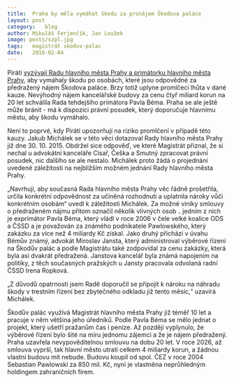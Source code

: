 ```yaml
---
title:	Praha by měla vymáhat škodu za pronájem Škodova paláce
layout:	post
category:	blog
author:	Mikuláš Ferjenčík, Jan Loužek
image: posts/szpl.jpg
tags:	magistrát skoduv-palac
date:	2016-02-04
---
```


Piráti [vyzývají Radu hlavního města Prahy a primátorku hlavního města Prahy](https://github.com/pirati-cz/KlubPraha/blob/master/spisy/2016/010-vyzva-k-promlceni/01-zadost/main_signed.pdf), aby vymáhaly škodu po osobách, které jsou odpovědné za předražený nájem Škodova paláce. Brzy totiž uplyne promlčecí lhůta v dané kauze. Nevýhodný nájem kancelářské budovy za cenu čtyř miliard korun na 20 let schválila Rada tehdejšího primátora Pavla Béma. Praha se ale ještě může bránit - má k dispozici právní posudek, který doporučuje hlavnímu městu, aby škodu vymáhalo.

Není to poprvé, kdy Piráti upozorňují na riziko promlčení v případě této kauzy. Jakub Michálek se v této věci dotazoval Rady hlavního města Prahy již dne 30. 10. 2015. Obdržel sice odpověď, ve které Magistrát přiznal, že si nechal u advokátní kanceláře Císař, Češka a Smutný zpracovat právní posudek, nic dalšího se ale nestalo. Michálek proto žádá o projednání uvedené záležitosti na nejbližším možném jednání Rady hlavního města Prahy. 

„Navrhuji, aby současná Rada hlavního města Prahy věc řádně prošetřila, určila konkrétní odpovědnost za učiněná rozhodnutí a uplatnila nároky vůči konkrétním osobám“ uvedl k záležitosti Michálek. Za možné viníky smlouvy o předraženém nájmu přitom označil několik vlivných osob ₋ jedním z nich je exprimátor Pavla Béma, který vládl v roce 2006 v čele velké koalice ODS a ČSSD a je považován za známého podnikatele Pawlowského, který zakázku za více než 4 miliardy Kč získal. Jako druhý přichází v úvahu Bémův známý, advokát Miroslav Jansta, který administroval výběrové řízení na Škodův palác a podle Magistrátu také zodpovídal za cenu zakázky, která byla asi dvakrát předražená. Janstova kancelář byla známá napojením na politiky, z těch současných pražských u Jansty pracovala odvolaná radní ČSSD Irena Ropková.

„Z důvodů opatrnosti jsem Radě doporučil se připojit k nároku na náhradu škody v trestním řízení bez zbytečného odkladu již tento měsíc,“ uzavírá Michálek. 

Škodův palác využívá Magistrát hlavního města Prahy již téměř 10 let a pracuje v něm většina jeho úředníků. Podle Pavla Béma se mělo jednat o projekt, který ušetří pražanům čas i peníze. Až později vyplynulo, že výběrové řízení bylo šité na míru jednomu zájemci a že je nájem předražený. Praha uzavřela nevypověditelnou smlouvu na dobu 20 let. V roce 2026, až smlouva vyprší, tak hlavní město utratí celkem 4 miliardy korun, a žádnou vlastní budovu mít nebude. Budovu koupil od spol. ČEZ v roce 2004 Sebastian Pawlowski za 850 mil. Kč, nyní je vlastněna neprůhledným holdingem zahraničních firem.


